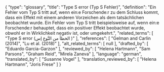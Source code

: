 {
    "type": "glossary",
    "title": "Type S error (Typ S Fehler)",
    "definition": "Ein Fehler vom Typ S tritt auf, wenn ein:e Forschende:r zu dem Schluss kommt, dass ein Effekt mit einem anderen Vorzeichen als dem tatsächlichen beobachtet wurde. Ein Fehler vom Typ S tritt beispielsweise auf, wenn ein:e Forschende:r behauptet, dass ein positiver Effekt beobachtet wurde, obwohl er in Wirklichkeit negativ ist, oder umgekehrt.",
    "related_terms": [
        "Type S error (الخطأ من النَّوع إس )"
    ],
    "references": [
        "Gelman and Carlin (2014)",
        "Lu et al. (2018)"
    ],
    "alt_related_terms": [
        null
    ],
    "drafted_by": [
        "Eduardo Garcia-Garzon"
    ],
    "reviewed_by": [
        "Helena Hartmann",
        "Sam Parsons",
        "Graham Reid",
        "Mirela Zaneva"
    ],
    "language": "german",
    "translated_by": [
        "Susanne Vogel"
    ],
    "translation_reviewed_by": [
        "Helena Hartmann",
        "Joris Frese"
    ]
}